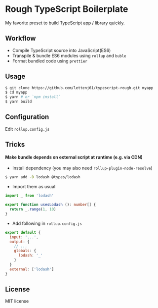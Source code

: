 Rough TypeScript Boilerplate
====

My favorite preset to build TypeScript app / library quickly.

## Workflow

* Compile TypeScript source into JavaScript(ES6)
* Transpile & bundle ES6 modules using `rollup` and `buble`
* Format bundled code using `prettier`

## Usage

```sh
$ git clone https://github.com/lettenj61/typescript-rough.git myapp
$ cd myapp
$ yarn # or `npm install`
$ yarn build
```

## Configuration

Edit `rollup.config.js`

## Tricks

#### Make bundle depends on external script at runtime (e.g. via CDN)

* Install dependency (you may also need `rollup-plugin-node-resolve`)

```sh
$ yarn add -D lodash @types/lodash
```

* Import them as usual

```ts
import _ from 'lodash'

export function usesLodash (): number[] {
  return _.range(1, 10)
}
```

* Add following in `rollup.config.js`

```js
export default {
  input: '...',
  output: {
    // ...
    globals: {
      lodash: '_'
    }
  }
  external: ['lodash']
}
```

## License

MIT license
